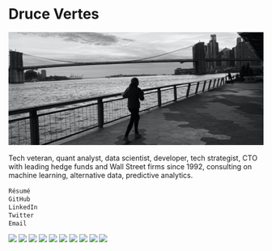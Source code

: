 # Druce Vertes

![Skyline banner image](github_banner.jpg "banner")

Tech veteran, quant analyst, data scientist, developer, tech strategist, CTO with leading hedge funds and Wall Street firms since 1992, consulting on machine learning, alternative data, predictive analytics.

    Résumé
    GitHub
    LinkedIn
    Twitter
    Email


<img src="https://img.shields.io/badge/Machine%20Learning-HexColor?logo=SimpleIconName&logoColor=ColorName&style=ShieldStyle"> <img src="https://img.shields.io/badge/Python-HexColor?logo=Python&logoColor=ColorName&style=ShieldStyle"> <img src="https://img.shields.io/badge/R-HexColor?logo=R&logoColor=ColorName&style=ShieldStyle"> <img src="https://img.shields.io/badge/JavaScript-HexColor?logo=JavaScript&logoColor=ColorName&style=ShieldStyle"> <img src="https://img.shields.io/badge/Sklearn-HexColor?logo=SimpleIconName&logoColor=ColorName&style=ShieldStyle"> <img src="https://img.shields.io/badge/Keras-HexColor?logo=Keras&logoColor=ColorName&style=ShieldStyle"> <img src="https://img.shields.io/badge/TensorFlow-HexColor?logo=TensorFlow&logoColor=ColorName&style=ShieldStyle"> <img src="https://img.shields.io/badge/Deep%20Learning-HexColor?logo=SimpleIconName&logoColor=ColorName&style=ShieldStyle"> <img src="https://img.shields.io/badge/NLP-HexColor?logo=SimpleIconName&logoColor=ColorName&style=ShieldStyle"> <img src="https://img.shields.io/badge/Data%20vizualization-HexColor?logo=SimpleIconName&logoColor=ColorName&style=ShieldStyle">

<!--
**druce/druce** is a ✨ _special_ ✨ repository because its `README.md` (this file) appears on your GitHub profile.

Here are some ideas to get you started:

- 🔭 I’m currently working on ...
- 🌱 I’m currently learning ...
- 👯 I’m looking to collaborate on ...
- 🤔 I’m looking for help with ...
- 💬 Ask me about ...
- 📫 How to reach me: ...
- 😄 Pronouns: ...
- ⚡ Fun fact: ...
-->
